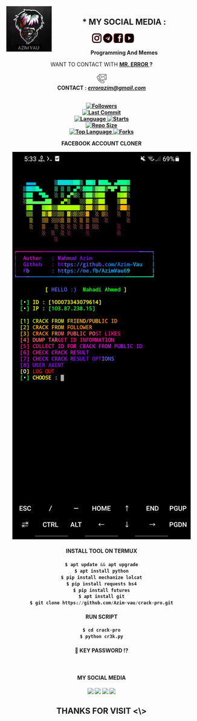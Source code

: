 
<img src="https://github.com/Azim-vau/Azim-vau/blob/main/IMAGE/62735854.jpeg" width="120" height="120" align="left">
<center>
  
  
  
   ## * MY SOCIAL MEDIA : <br>
<a href="https://Instagram.com/azimmahmud143" target="_blank"><img src="https://github.com/Azim-vau/Azim-vau/blob/main/IMAGE/instagram.png" alt="alt text" width="25" height="25"></a> 
<a href="https://t.me/mrerror69"><img src="https://github.com/Azim-vau/Azim-vau/blob/main/IMAGE/telegram.png" alt="alt text" width="25" height="25"></a>
<a href="https://www.facebook.com/azimmahmudofficial" target="_blank"><img src="https://github.com/Azim-vau/Azim-vau/blob/main/IMAGE/facebook.png" alt="alt text" width="25" height="25"></a> <a href="https://youtube.com/MrError69"><img src="https://github.com/Azim-vau/Azim-vau/blob/main/IMAGE/youtube.png" alt="alt text" width="25" height="25"></a> 
&nbsp;&nbsp;     &nbsp;&nbsp;    &nbsp;&nbsp;   &nbsp;&nbsp;   &nbsp;&nbsp;
  
____Programming And Memes____

WANT TO CONTACT WITH <a href="https://github.com/Azim-vau"><b>MR. ERROR </a> ?</br><br>
<img src="https://github.com/Azim-vau/Azim-vau/blob/main/IMAGE/contact.png" alt="alt text" width="25" height="25"> <br>
CONTACT : <i>errorazim@gmail.com</i>  <br> <br> 


<a href="https://github.com/Azim-Vau/followers">
<img title="Followers" src="https://img.shields.io/github/followers/Azim-vau?label=Followers&color=blue&style=flat-square"></a>

<br>
  <a href="https://github.com/Azim-Vau/termux-style/stargazers/">
  <a href="https://github.com/Azim-vau/crack-pro">
    <img alt="Last Commit" src="https://img.shields.io/github/last-commit/Azim-vau/crack-pro.svg"/>
  </a>
<br>
  <a href="https://github.com/Azim-vau/crack-pro">
    <img alt="Language" src="https://img.shields.io/github/languages/count/Azim-vau/crack-pro.svg"/>
  </a>
  <a href="https://github.com/Azim-vau/crack-pro">
    <img alt="Starts" src="https://img.shields.io/github/stars/Azim-vau/crack-pro.svg"/>
  </a>
<br>
<a href="https://github.com/Azim-vau/crack-pro">
    <img alt="Repo Size" src="https://img.shields.io/github/repo-size/Azim-vau/crack-pro.svg"/>
  </a>
<br>
<a href="https://github.com/Azim-vau/crack-pro">
    <img alt="Top Language" src="https://img.shields.io/github/languages/top/Azim-vau/crack-pro.svg"/> <a                                                                                                        href="https://github.com/Azim-vau/crack-pro">
    <img alt="Forks" src="https://img.shields.io/github/forks/Azim-vau/crack-pro.svg"/>
  </a>
</div>

</br>
<p align="center">
      FACEBOOK ACCOUNT CLONER
</p>

![20200808_160757](https://github.com/Azim-vau/MODULES/blob/main/Screenshot_20211024-173340_Termux.jpg)

#### INSTALL TOOL ON TERMUX
```python
$ apt update && apt upgrade
$ apt install python
$ pip install mechanize lolcat
$ pip install requests bs4
$ pip install futures
$ apt install git
$ git clone https://github.com/Azim-vau/crack-pro.git
```
#### RUN SCRIPT
```python
$ cd crack-pro
$ python cr3k.py
```
#### :closed_lock_with_key: KEY PASSWORD ⁉️

 

<br>

#### MY SOCIAL MEDIA

[![](https://img.shields.io/badge/Github-black?logo=Github&logoColor=red&labelColor=black)](https://github.com/Azim-Vau)
[![](https://img.shields.io/badge/Telegram-red?logo=Telegram&logoColor=red&labelColor=black)](https://t.me/mrerror69)
[![](https://img.shields.io/badge/Facebook-black?logo=Facebook&logoColor=red&labelColor=black)](https://www.facebook.com/Azimvau69)
[![](https://img.shields.io/badge/Instagram-black?logo=Instagram&logoColor=red&labelColor=black)](https://www.instagram.com/azimmahmud143)


<h2> THANKS FOR VISIT <\>
